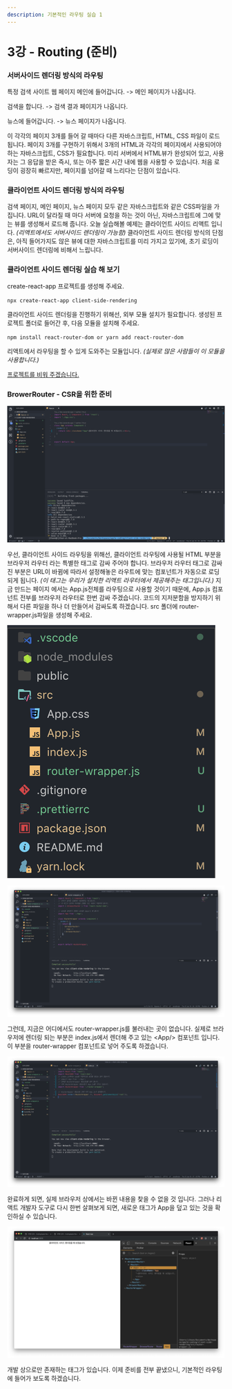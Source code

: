 ```yaml
---
description: 기본적인 라우팅 실습 1
---
```


# 3강 - Routing \(준비\)

### 서버사이드 렌더링 방식의 라우팅

특정 검색 사이트 웹 페이지 메인에 들어갑니다. -&gt; 메인 페이지가 나옵니다. 

검색을 합니다. -&gt; 검색 결과 페이지가 나옵니다.

뉴스에 들어갑니다. -&gt; 뉴스 페이지가 나옵니다.

이 각각의 페이지 3개를 들어 갈 때마다 다른 자바스크립트, HTML, CSS 파일이 로드됩니다. 페이지 3개를 구현하기 위해서 3개의 HTML과 각각의 페이지에서 사용되어야 하는 자바스크립트, CSS가 필요합니다. 미리 서버에서 HTML뷰가 완성되어 있고, 사용자는 그 응답을 받은 즉시, 또는 아주 짧은 시간 내에 웹을 사용할 수 있습니다. 처음 로딩이 굉장히 빠르지만, 페이지를 넘어갈 때 느리다는 단점이 있습니다.

### 클라이언트 사이드 렌더링 방식의 라우팅

검색 페이지, 메인 페이지, 뉴스 페이지 모두 같은 자바스크립트와 같은 CSS파일을 가집니다. URL이 달라질 때 마다 서버에 요청을 하는 것이 아닌, 자바스크립트에 그에 맞는 뷰를 생성해서 로드해 줍니다. 오늘 실습해볼 예제는 클라이언트 사이드 리액트 입니다. _\(리액트에서도 서버사이드 렌더링이 가능함\)_  클라이언트 사이드 렌더링 방식의 단점은, 아직 들어가지도 않은 뷰에 대한 자바스크립트를 미리 가지고 있기에, 초기 로딩이 서버사이드 렌더링에 비해서 느립니다.

### 클라이언트 사이드 렌더링 실습 해 보기

create-react-app 프로젝트를 생성해 주세요.

`npx create-react-app client-side-rendering`

클라이언트 사이드 렌더링을 진행하기 위해선, 외부 모듈 설치가 필요합니다. 생성된 프로젝트 폴더로 들어간 후, 다음 모듈을 설치해 주세요.

`npm install react-router-dom or yarn add react-router-dom`

리액트에서 라우팅을 할 수 있게 도와주는 모듈입니다. _\(실제로 많은 사람들이 이 모듈을 사용합니다.\)_

[프로젝트를 비워 주겠습니다. ](https://ljh86029926.gitbook.io/codingapple-react-class/create-reactapp-using-cra-5min)

### BrowerRouter - CSR을 위한 준비

![&#xD074;&#xB77C;&#xC774;&#xC5B8;&#xD2B8; &#xC0AC;&#xC774;&#xB4DC; &#xB80C;&#xB354;&#xB9C1;&#xC744; &#xC2DC;&#xC791;&#xD574; &#xBCF4;&#xACA0;&#xC2B5;&#xB2C8;&#xB2E4;.](.gitbook/assets/2019-01-31-10.16.46.png)

우선, 클라이언트 사이드 라우팅을 위해선, 클라이언트 라우팅에 사용될 HTML 부분을 브라우저 라우터 라는 특별한 태그로 감싸 주어야 합니다. 브라우저 라우터 태그로 감싸진 부분은 URL이 바뀜에 따라서 설정해놓은 라우트에 맞는 컴포넌트가 자동으로 로딩되게 됩니다. _\(이 태그는 우리가 설치한 리액트 라우터에서 제공해주는 태그입니다.\)_ 지금 만드는 페이지 에서는 App.js전체를 라우팅으로 사용할 것이기 때문에, App.js 컴포넌트 전부를 브라우저 라우터로 한번 감싸 주겠습니다. 코드의 지저분함을 방지하기 위해서 다른 파일을 하나 더 만들어서 감싸도록 하겠습니다. src 폴더에 router-wrapper.js파일을 생성해 주세요.

![Router Wrapper &#xD30C;&#xC77C;&#xC744; &#xC0DD;&#xC131;&#xD588;&#xC2B5;&#xB2C8;&#xB2E4;.](.gitbook/assets/2019-01-31-10.29.06.png)

![router-wrapper.js](.gitbook/assets/2019-01-31-10.34.50.png)

그런데, 지금은 어디에서도 router-wrapper.js를 불러내는 곳이 없습니다. 실제로 브라우저에 렌더링 되는 부분은 index.js에서 렌더해 주고 있는 &lt;App/&gt; 컴포넌트 입니다. 이 부분을 router-wrapper 컴포넌트로 넣어 주도록 하겠습니다.

![RouterWapper &#xCEF4;&#xD3EC;&#xB10C;&#xD2B8;](.gitbook/assets/2019-01-31-10.37.43.png)

완료하게 되면, 실제 브라우저 상에서는 바뀐 내용을 찾을 수 없을 것 입니다. 그러나 리액트 개발자 도구로 다시 한번 살펴보게 되면, 새로운 태그가 App을 덮고 있는 것을 확인하실 수 있습니다.

![BrowerRouter &#xD0DC;&#xADF8;&#xAC00; &#xAC10;&#xC2F8;&#xACE0; &#xC788;&#xC2B5;&#xB2C8;&#xB2E4;. &#xD558;&#xC9C0;&#xB9CC; &#xC2E4;&#xC81C; &#xC0AC;&#xC6A9;&#xC790;&#xC5D0;&#xAC8C;&#xB294; &#xBCF4;&#xC774;&#xC9C0; &#xC54A;&#xB294; &#xD0DC;&#xADF8;&#xC785;&#xB2C8;&#xB2E4;.](.gitbook/assets/2019-01-31-10.39.08.png)

개발 상으로만 존재하는 태그가 있습니다. 이제 준비를 전부 끝냈으니, 기본적인 라우팅에 들어가 보도록 하겠습니다.

